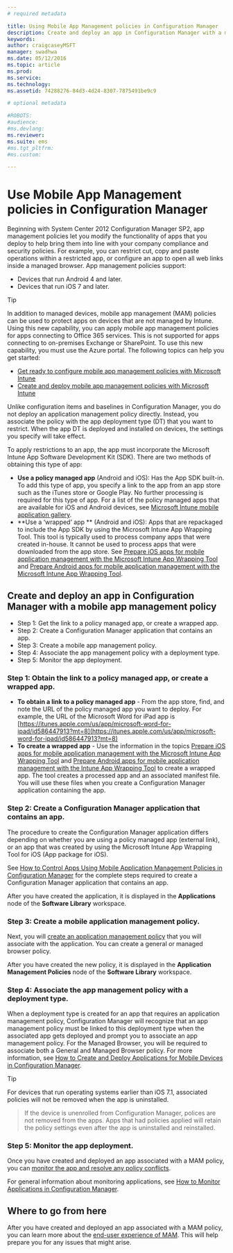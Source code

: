 ```yaml
---
# required metadata

title: Using Mobile App Management policies in Configuration Manager
description: Create and deploy an app in Configuration Manager with a mobile app management (MAM) policy.
keywords:
author: craigcaseyMSFT
manager: swadhwa
ms.date: 05/12/2016
ms.topic: article
ms.prod:
ms.service:
ms.technology:
ms.assetid: 74288276-84d3-4d24-8307-7875491be9c9

# optional metadata

#ROBOTS:
#audience:
#ms.devlang:
ms.reviewer:
ms.suite: ems
#ms.tgt_pltfrm:
#ms.custom:

---
```


# Use Mobile App Management policies in Configuration Manager
Beginning with System Center 2012 Configuration Manager SP2, app management policies let you modify the functionality of apps that you deploy to help bring them into line with your company compliance and security policies. For example, you can restrict cut, copy and paste operations within a restricted app, or configure an app to open all web links inside a managed browser. App management policies support:

- Devices that run Android 4 and later.
- Devices that run iOS 7 and later.

> [!TIP]
> In addition to managed devices, mobile app management (MAM) policies can be used to protect apps on devices that are not managed by Intune. Using this new capability, you can apply mobile app management policies for apps connecting to Office 365 services. This is not supported for apps connecting to on-premises Exchange or SharePoint.
To use this new capability, you must use the Azure portal. The following topics can help you get started:
- [Get ready to configure mobile app management policies with Microsoft Intune](https://docs.microsoft.com/en-us/intune/deploy-use/get-ready-to-configure-mobile-app-management-policies-with-microsoft-intune)
- [Create and deploy mobile app management policies with Microsoft Intune](https://docs.microsoft.com/en-us/intune/deploy-use/create-and-deploy-mobile-app-management-policies-with-microsoft-intune)

Unlike configuration items and baselines in Configuration Manager, you do not deploy an application management policy directly. Instead, you associate the policy with the app deployment type (DT) that you want to restrict. When the app DT is deployed and installed on devices, the settings you specify will take effect.

To apply restrictions to an app, the app must incorporate the Microsoft Intune App Software Development Kit (SDK). There are two methods of obtaining this type of app:

- **Use a policy managed app** (Android and iOS): Has the App SDK built-in. To add this type of app, you specify a link to the app from an app store such as the iTunes store or Google Play. No further processing is required for this type of app. For a list of the policy managed apps that are available for iOS and Android devices, see [Microsoft Intune mobile application gallery](https://www.microsoft.com/en-us/cloud-platform/microsoft-intune-partners).
- **Use a ‘wrapped’ app ** (Android and iOS): Apps that are repackaged to include the App SDK by using the Microsoft Intune App Wrapping Tool. This tool is typically used to process company apps that were created in-house. It cannot be used to process apps that were downloaded from the app store. See [Prepare iOS apps for mobile application management with the Microsoft Intune App Wrapping Tool](https://docs.microsoft.com/en-us/intune/deploy-use/prepare-ios-apps-for-mobile-application-management-with-the-microsoft-intune-app-wrapping-tool) and [Prepare Android apps for mobile application management with the Microsoft Intune App Wrapping Tool](https://docs.microsoft.com/en-us/intune/deploy-use/prepare-android-apps-for-mobile-application-management-with-the-microsoft-intune-app-wrapping-tool).

## Create and deploy an app in Configuration Manager with a mobile app management policy

- Step 1: Get the link to a policy managed app, or create a wrapped app.
- Step 2: Create a Configuration Manager application that contains an app.
- Step 3: Create a mobile app management policy.
- Step 4: Associate the app management policy with a deployment type.
- Step 5: Monitor the app deployment.

### Step 1: Obtain the link to a policy managed app, or create a wrapped app.
- **To obtain a link to a policy managed app** - From the app store, find, and note the URL of the policy managed app you want to deploy.
For example, the URL of the Microsoft Word for iPad app is [https://itunes.apple.com/us/app/microsoft-word-for-ipad/id586447913?mt=8](https://itunes.apple.com/us/app/microsoft-word-for-ipad/id586447913?mt=8)
- **To create a wrapped app** - Use the information in the topics [Prepare iOS apps for mobile application management with the Microsoft Intune App Wrapping Tool](https://docs.microsoft.com/en-us/intune/deploy-use/prepare-ios-apps-for-mobile-application-management-with-the-microsoft-intune-app-wrapping-tool) and [Prepare Android apps for mobile application management with the Intune App Wrapping Tool](https://docs.microsoft.com/en-us/intune/deploy-use/prepare-android-apps-for-mobile-application-management-with-the-microsoft-intune-app-wrapping-tool) to create a wrapped app. The tool creates a processed app and an associated manifest file. You will use these files when you create a Configuration Manager application containing the app.

### Step 2: Create a Configuration Manager application that contains an app.
The procedure to create the Configuration Manager application differs depending on whether you are using a policy managed app (external link), or an app that was created by using the Microsoft Intune App Wrapping Tool for iOS (App package for iOS).

See [How to Control Apps Using Mobile Application Management Policies in Configuration Manager](https://technet.microsoft.com/en-us/library/mt131414.aspx?f=255&MSPPError=-2147217396#BKMK_Step2) for the complete steps required to create a Configuration Manager application that contains an app.

After you have created the application, it is displayed in the **Applications** node of the **Software Library** workspace.

### Step 3: Create a mobile application management policy.
Next, you will [create an application management policy](https://technet.microsoft.com/en-us/library/mt131414.aspx?f=255&MSPPError=-2147217396#bkmk_step3) that you will associate with the application. You can create a general or managed browser policy.

After you have created the new policy, it is displayed in the **Application Management Policies** node of the **Software Library** workspace.

### Step 4: Associate the app management policy with a deployment type.
When a deployment type is created for an app that requires an application management policy, Configuration Manager will recognize that an app management policy must be linked to this deployment type when the associated app gets deployed and prompt you to associate an app management policy. For the Managed Browser, you will be required to associate both a General and Managed Browser policy. For more information, see [How to Create and Deploy Applications for Mobile Devices in Configuration Manager](https://technet.microsoft.com/en-us/library/dn469410.aspx).

> [!TIP]
> For devices that run operating systems earlier than iOS 7.1, associated policies will not be removed when the app is uninstalled.

> If the device is unenrolled from Configuration Manager, polices are not removed from the apps. Apps that had policies applied will retain the policy settings even after the app is uninstalled and reinstalled.


### Step 5: Monitor the app deployment.
Once you have created and deployed an app associated with a MAM policy, you can [monitor the app and resolve any policy conflicts](https://technet.microsoft.com/en-us/library/mt131414.aspx?f=255&MSPPError=-2147217396#BKMK_Step5).

For general information about monitoring applications, see [How to Monitor Applications in Configuration Manager](https://technet.microsoft.com/en-us/library/gg682201.aspx).

## Where to go from here

After you have created and deployed an app associated with a MAM policy, you can learn more about the [end-user experience of MAM](end-user-experience-mam.md). This will help prepare you for any issues that might arise.
